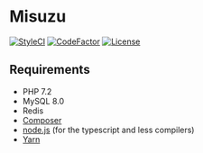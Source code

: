 # Misuzu
[![StyleCI](https://styleci.io/repos/114177358/shield)](https://styleci.io/repos/114177358)
[![CodeFactor](https://www.codefactor.io/repository/github/flashwave/misuzu/badge)](https://www.codefactor.io/repository/github/flashwave/misuzu)
[![License](https://img.shields.io/github/license/flashwave/misuzu.svg)](https://github.com/flashwave/misuzu/blob/master/LICENSE)

## Requirements
 - PHP 7.2
 - MySQL 8.0
 - Redis
 - [Composer](https://getcomposer.org/)
 - [node.js](https://nodejs.org/) (for the typescript and less compilers)
 - [Yarn](https://yarnpkg.com/)

